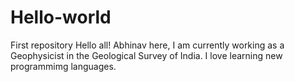 # Hello-world
First repository
Hello all!
Abhinav here, I am currently working as a Geophysicist in the Geological Survey of India.
I love learning new programmimg languages.  
